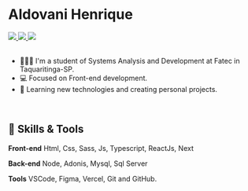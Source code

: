 # Aldovani Henrique 
<div>
<a href="https://twitter.com/AldovaniH" target="_blank">
<img src="https://img.shields.io/badge/Twitter-1DA1F2?style=for-the-badge&logo=twitter&logoColor=white"/>
</a>
<a href="https://www.linkedin.com/in/aldovani-henrique-da-costa-2a460b21a/" target="_blank">
<img src="https://img.shields.io/badge/LinkedIn-0077B5?style=for-the-badge&logo=linkedin&logoColor=white"/>
</a>
<a href="mail:aldovanihcosta@gmail.com" target="_blank">
<img src="https://img.shields.io/badge/Gmail-D14836?style=for-the-badge&logo=gmail&logoColor=white"/>
</a>
</div>
<br/>

- 👨🏻‍🎓 I'm a student of Systems Analysis and Development at Fatec in Taquaritinga-SP.
- 💻 Focused on Front-end development.
- 🌱 Learning new technologies and creating personal projects.
<br/>

## 🦄 Skills & Tools
<b>Front-end</b> Html, Css, Sass, Js, Typescript, ReactJs, Next

<b>Back-end</b> Node, Adonis, Mysql, Sql Server

<b>Tools</b>  VSCode, Figma, Vercel, Git and GitHub.
<br/>

